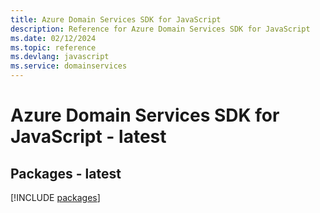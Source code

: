 ```yaml
---
title: Azure Domain Services SDK for JavaScript
description: Reference for Azure Domain Services SDK for JavaScript
ms.date: 02/12/2024
ms.topic: reference
ms.devlang: javascript
ms.service: domainservices
---
```

# Azure Domain Services SDK for JavaScript - latest
## Packages - latest
[!INCLUDE [packages](domain-services-index.md)]